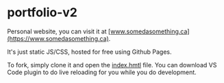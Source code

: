 # portfolio-v2

Personal website, you can visit it at [www.somedasomething.ca](https://www.somedasomething.ca).  

It's just static JS/CSS, hosted for free using Github Pages.

To fork, simply clone it and open the [index.hmtl](./index.html) file.  You can download VS Code plugin to do live reloading for you while you do development.

